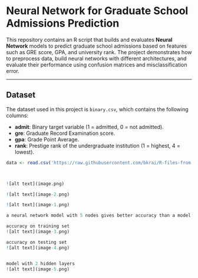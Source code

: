 # Neural Network for Graduate School Admissions Prediction

This repository contains an R script that builds and evaluates **Neural Network** models to predict graduate school admissions based on features such as GRE score, GPA, and university rank. The project demonstrates how to preprocess data, build neural networks with different architectures, and evaluate their performance using confusion matrices and misclassification error.

---

## Dataset

The dataset used in this project is `binary.csv`, which contains the following columns:
- **admit**: Binary target variable (1 = admitted, 0 = not admitted).
- **gre**: Graduate Record Examination score.
- **gpa**: Grade Point Average.
- **rank**: Prestige rank of the undergraduate institution (1 = highest, 4 = lowest).

```R
data <- read.csv('https://raw.githubusercontent.com/bkrai/R-files-from-YouTube/main/binary.csv')



![alt text](image.png)

![alt text](image-2.png)

![alt text](image-1.png)

a neural network model with 5 nodes gives better accuracy than a model with 1 or 8 nodes

accuracy on training set
![alt text](image-3.png)

accuracy on testing set
![alt text](image-4.png)


model with 2 hidden layers
![alt text](image-5.png)

